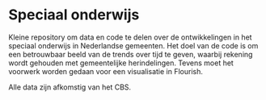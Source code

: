 # Speciaal onderwijs

Kleine repository om data en code te delen over de ontwikkelingen in het speciaal onderwijs in Nederlandse gemeenten. Het doel van de code is om een betrouwbaar beeld van de trends over tijd te geven, waarbij rekening wordt gehouden met gemeentelijke herindelingen. Tevens moet het voorwerk worden gedaan voor een visualisatie in Flourish.

Alle data zijn afkomstig van het CBS.


